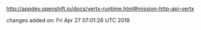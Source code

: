 http://appdev.openshift.io/docs/vertx-runtime.html#mission-http-api-vertx

 
 changes added on: Fri Apr 27 07:01:26 UTC 2018